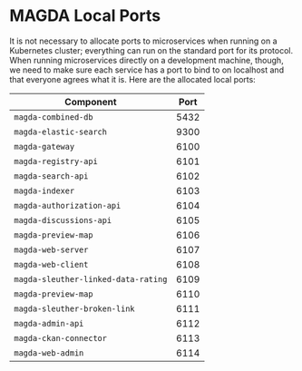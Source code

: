 # MAGDA Local Ports

It is not necessary to allocate ports to microservices when running on a Kubernetes cluster; everything can run on the standard port for its protocol.  When running microservices directly on a development machine, though, we need to make sure each service has a port to bind to on localhost and that everyone agrees what it is.  Here are the allocated local ports:

| Component | Port |
| --------- | ---- |
| `magda-combined-db` | 5432 |
| `magda-elastic-search` | 9300 |
| `magda-gateway` | 6100 |
| `magda-registry-api` | 6101 |
| `magda-search-api` | 6102 |
| `magda-indexer` | 6103 |
| `magda-authorization-api` | 6104 |
| `magda-discussions-api` | 6105 |
| `magda-preview-map` | 6106 |
| `magda-web-server` | 6107 |
| `magda-web-client` | 6108 |
| `magda-sleuther-linked-data-rating` | 6109 |
| `magda-preview-map` | 6110 |
| `magda-sleuther-broken-link` | 6111 |
| `magda-admin-api` | 6112 |
| `magda-ckan-connector` | 6113 |
| `magda-web-admin` | 6114 |
